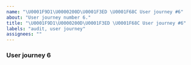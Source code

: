 ```yaml
---
name: "\U0001F9D1\U0000200D\U0001F3ED \U0001F68C User journey #6"
about: "User journey number 6."
title: "\U0001F9D1\U0000200D\U0001F3ED \U0001F68C User journey #6"
labels: "audit, user journey"
assignees: ""
---
```

### User journey 6
